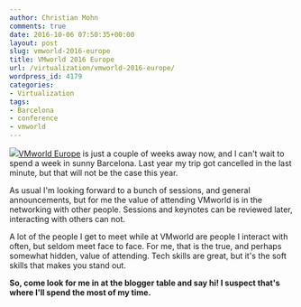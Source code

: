 ```yaml
---
author: Christian Mohn
comments: true
date: 2016-10-06 07:50:35+00:00
layout: post
slug: vmworld-2016-europe
title: VMworld 2016 Europe
url: /virtualization/vmworld-2016-europe/
wordpress_id: 4179
categories:
- Virtualization
tags:
- Barcelona
- conference
- vmworld
---
```


![](/img/61-GpznI.jpg)[VMworld Europe](http://vmworld.com) is just a couple of weeks away now, and I can't wait to spend a week in sunny Barcelona. Last year my trip got cancelled in the last minute, but that will not be the case this year.

As usual I'm looking forward to a bunch of sessions, and general announcements, but for me the value of attending VMworld is in the networking with other people. Sessions and keynotes can be reviewed later, interacting with others can not.

<!--more-->

A lot of the people I get to meet while at VMworld are people I interact with often, but seldom meet face to face. For me, that is the true, and perhaps somewhat hidden, value of attending. Tech skills are great, but it's the soft skills that makes you stand out.

**So, come look for me in at the blogger table and say hi! I suspect that's where I'll spend the most of my time.**
